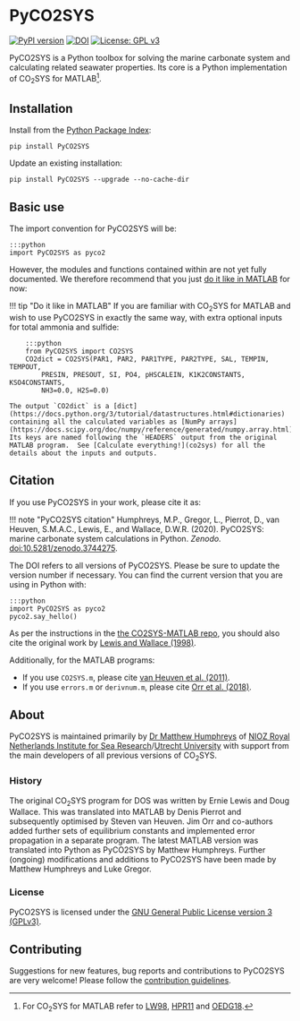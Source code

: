 # PyCO2SYS

[![PyPI version](https://badge.fury.io/py/PyCO2SYS.svg)](https://badge.fury.io/py/PyCO2SYS)
[![DOI](https://img.shields.io/badge/DOI-10.5281%2Fzenodo.3744275-informational)](https://zenodo.org/badge/latestdoi/237243120)
[![License: GPL v3](https://img.shields.io/badge/License-GPLv3-blue.svg)](https://www.gnu.org/licenses/gpl-3.0)

PyCO2SYS is a Python toolbox for solving the marine carbonate system and calculating related seawater properties.  Its core is a Python implementation of CO<sub>2</sub>SYS for MATLAB[^1].

## Installation

Install from the [Python Package Index](https://pypi.org/project/PyCO2SYS/):

    pip install PyCO2SYS

Update an existing installation:

    pip install PyCO2SYS --upgrade --no-cache-dir

## Basic use

The import convention for PyCO2SYS will be:

    :::python
    import PyCO2SYS as pyco2

However, the modules and functions contained within are not yet fully documented.  We therefore recommend that you just [do it like in MATLAB](co2sys) for now:

!!! tip "Do it like in MATLAB"
    If you are familiar with CO<sub>2</sub>SYS for MATLAB and wish to use PyCO2SYS in exactly the same way, with extra optional inputs for total ammonia and sulfide:

        :::python
        from PyCO2SYS import CO2SYS
        CO2dict = CO2SYS(PAR1, PAR2, PAR1TYPE, PAR2TYPE, SAL, TEMPIN, TEMPOUT,
            PRESIN, PRESOUT, SI, PO4, pHSCALEIN, K1K2CONSTANTS, KSO4CONSTANTS,
            NH3=0.0, H2S=0.0)

    The output `CO2dict` is a [dict](https://docs.python.org/3/tutorial/datastructures.html#dictionaries) containing all the calculated variables as [NumPy arrays](https://docs.scipy.org/doc/numpy/reference/generated/numpy.array.html).  Its keys are named following the `HEADERS` output from the original MATLAB program.  See [Calculate everything!](co2sys) for all the details about the inputs and outputs.

## Citation

If you use PyCO2SYS in your work, please cite it as:

!!! note "PyCO2SYS citation"
    Humphreys, M.P., Gregor, L., Pierrot, D., van Heuven, S.M.A.C., Lewis, E., and Wallace, D.W.R. (2020).  PyCO2SYS: marine carbonate system calculations in Python.  *Zenodo.*  [doi:10.5281/zenodo.3744275](http://doi.org/10.5281/zenodo.3744275).

The DOI refers to all versions of PyCO2SYS.  Please be sure to update the version number if necessary.  You can find the current version that you are using in Python with:

    :::python
    import PyCO2SYS as pyco2
    pyco2.say_hello()

As per the instructions in the [the CO2SYS-MATLAB repo](https://github.com/jamesorr/CO2SYS-MATLAB), you should also cite the original work by [Lewis and Wallace (1998)](refs/#l).

Additionally, for the MATLAB programs:

  * If you use `CO2SYS.m`, please cite [van Heuven et al. (2011)](refs/#h).
  * If you use `errors.m` or `derivnum.m`, please cite [Orr et al. (2018)](refs/#o).

## About

PyCO2SYS is maintained primarily by [Dr Matthew Humphreys](https://mvdh.xyz/) of [NIOZ Royal Netherlands Institute for Sea Research](https://www.nioz.nl/en)/[Utrecht University](https://www.uu.nl/en) with support from the main developers of all previous versions of CO<sub>2</sub>SYS.

### History

The original CO<sub>2</sub>SYS program for DOS was written by Ernie Lewis and Doug Wallace.  This was translated into MATLAB by Denis Pierrot and subsequently optimised by Steven van Heuven.  Jim Orr and co-authors added further sets of equilibrium constants and implemented error propagation in a separate program.  The latest MATLAB version was translated into Python as PyCO2SYS by Matthew Humphreys.  Further (ongoing) modifications and additions to PyCO2SYS have been made by Matthew Humphreys and Luke Gregor.

### License

PyCO2SYS is licensed under the [GNU General Public License version 3 (GPLv3)](https://www.gnu.org/licenses/gpl-3.0.en.html).

[^1]: For CO<sub>2</sub>SYS for MATLAB refer to [LW98](refs/#l), [HPR11](refs/#h) and [OEDG18](refs/#o).

## Contributing

Suggestions for new features, bug reports and contributions to PyCO2SYS are very welcome!  Please follow the [contribution guidelines](https://github.com/mvdh7/PyCO2SYS/blob/master/CONTRIBUTING.md).
